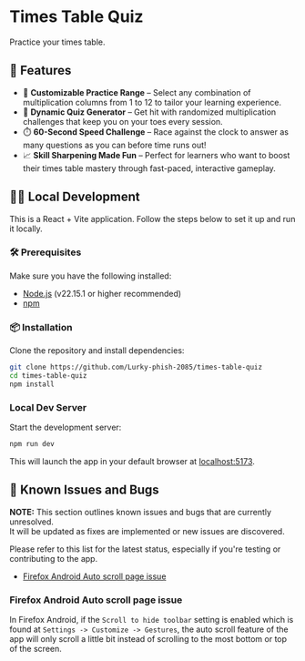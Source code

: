 # Times Table Quiz

Practice your times table.

## 🚀 Features

- 🎯 **Customizable Practice Range** – Select any combination of multiplication columns from 1 to 12 to tailor your learning experience.
- 🔀 **Dynamic Quiz Generator** – Get hit with randomized multiplication challenges that keep you on your toes every session.
- ⏱️ **60-Second Speed Challenge** – Race against the clock to answer as many questions as you can before time runs out!
- 📈 **Skill Sharpening Made Fun** – Perfect for learners who want to boost their times table mastery through fast-paced, interactive gameplay.

## 👨‍💻 Local Development

This is a React + Vite application. Follow the steps below to set it up and run it locally.

### 🛠️ Prerequisites

Make sure you have the following installed:

- [Node.js](https://nodejs.org/) (v22.15.1 or higher recommended)
- [npm](https://www.npmjs.com/)

### 📦 Installation

Clone the repository and install dependencies:

```bash
git clone https://github.com/Lurky-phish-2085/times-table-quiz
cd times-table-quiz
npm install
```

### Local Dev Server

Start the development server:

```bash
npm run dev
```

This will launch the app in your default browser at [localhost:5173](http://localhost:5173).

## 🐞 Known Issues and Bugs

**NOTE:** This section outlines known issues and bugs that are currently unresolved.  
It will be updated as fixes are implemented or new issues are discovered.  

Please refer to this list for the latest status, especially if you're testing or contributing to the app.

- [Firefox Android Auto scroll page issue](#firefox-android-auto-scroll-page-issue)

### Firefox Android Auto scroll page issue

In Firefox Android, if the `Scroll to hide toolbar` setting is enabled which is found at `Settings -> Customize -> Gestures`, the auto scroll feature of the app will only scroll a little bit instead of scrolling to the most bottom or top of the screen.

